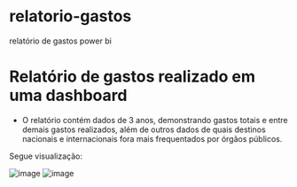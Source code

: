 # relatorio-gastos
relatório de gastos power bi

# Relatório de gastos realizado em uma dashboard #

- O relatório contém dados de 3 anos, demonstrando gastos totais e entre demais gastos realizados, além de outros dados de quais destinos nacionais e internacionais fora mais frequentados por órgãos públicos.

Segue visualização:

![image](https://github.com/isadoralai/relatorio-gastos/assets/143052370/63d00ee9-efe2-46e6-9241-c32dac186dff)
![image](https://github.com/isadoralai/relatorio-gastos/assets/143052370/e06755ee-8d05-4ee2-a457-44bc38a5339c)
